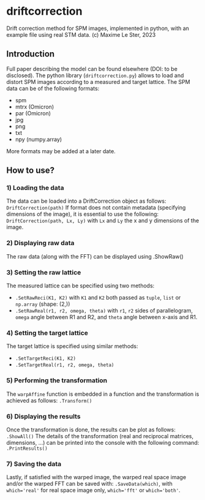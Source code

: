 # driftcorrection
Drift correction method for SPM images, implemented in python, with an example file using real STM data. (c) Maxime Le Ster, 2023

## Introduction

Full paper describing the model can be found elsewhere (DOI: to be disclosed).
The python library (``driftcorrection.py``) allows to load and distort SPM images according to a measured and target lattice.
The SPM data can be of the following formats:

- spm
- mtrx (Omicron)
- par  (Omicron)
- jpg
- png
- txt
- npy (numpy.array)

More formats may be added at a later date.

## How to use?

### 1) Loading the data

The data can be loaded into a DriftCorrection object as follows:
``DriftCorrection(path)``
If format does not contain metadata (specifying dimensions of the image), it is essential to use the following:
``DriftCorrection(path, Lx, Ly)`` with ``Lx`` and ``Ly`` the x and y dimensions of the image.

### 2) Displaying raw data

The raw data (along with the FFT) can be displayed using .ShowRaw()

### 3) Setting the raw lattice

The measured lattice can be specified using two methods:
- ``.SetRawReci(K1, K2)``  with ``K1`` and ``K2`` both passed as ``tuple``, ``list`` or ``np.array`` (shape: (2,))
- ``.SetRawReal(r1, r2, omega, theta)`` with ``r1``, ``r2`` sides of parallelogram, ``omega`` angle between R1 and R2, and ``theta`` angle between x-axis and R1.

### 4) Setting the target lattice

The target lattice is specified using similar methods:
- ``.SetTargetReci(K1, K2)``
- ``.SetTargetReal(r1, r2, omega, theta)``

### 5) Performing the transformation

The ``warpAffine`` function is embedded in a function and the transformation is achieved as follows:
``.Transform()``

### 6) Displaying the results

Once the transformation is done, the results can be plot as follows:
``.ShowAll()``
The details of the transformation (real and reciprocal matrices, dimensions, ...) can be printed into the console with the following command:
``.PrintResults()``

### 7) Saving the data

Lastly, if satisfied with the warped image, the warped real space image and/or the warped FFT can be saved with:
``.SaveData(which)``, with ``which='real'`` for real space image only, ``which='fft'`` or ``which='both'``.





